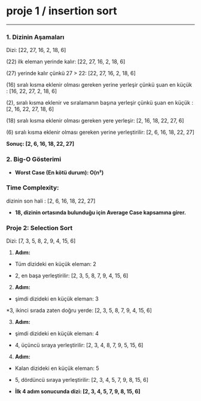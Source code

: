 # proje 1 / insertion sort

---

### 1. Dizinin Aşamaları

Dizi: [22, 27, 16, 2, 18, 6]

(22) ilk eleman yerinde kalır: [22, 27, 16, 2, 18, 6]

(27) yerinde kalır çünkü 27 > 22: [22, 27, 16, 2, 18, 6]

(16) sıralı kısma eklenir olması gereken yerine yerleşir çünkü şuan en küçük : [16, 22, 27, 2, 18, 6]

(2), sıralı kısma eklenir ve sıralamanın başına yerleşir çünkü şuan en küçük : [2, 16, 22, 27, 18, 6]

(18) sıralı kısma eklenir olması gereken yere yerleşir: [2, 16, 18, 22, 27, 6]

(6) sıralı kısma eklenir olması gereken yerine yerleştirilir: [2, 6, 16, 18, 22, 27]

**Sonuç: [2, 6, 16, 18, 22, 27]**

### 2. Big-O Gösterimi

- **Worst Case (En kötü durum): O(n²)**

### Time Complexity:

dizinin son hali : [2, 6, 16, 18, 22, 27]

- **18, dizinin ortasında bulunduğu için Average Case kapsamına girer.**

### Proje 2: Selection Sort

Dizi: [7, 3, 5, 8, 2, 9, 4, 15, 6]

1. **Adım:**

- Tüm dizideki en küçük eleman: 2

- 2, en başa yerleştirilir: [2, 3, 5, 8, 7, 9, 4, 15, 6]

2. **Adım:**

- şimdi dizideki en küçük eleman: 3

\*3, ikinci sırada zaten doğru yerde: [2, 3, 5, 8, 7, 9, 4, 15, 6]

3. **Adım:**

- şimdi dizideki en küçük eleman: 4

- 4, üçüncü sıraya yerleştirilir: [2, 3, 4, 8, 7, 9, 5, 15, 6]

4. **Adım:**

- Kalan dizideki en küçük eleman: 5

- 5, dördüncü sıraya yerleştirilir: [2, 3, 4, 5, 7, 9, 8, 15, 6]

- **İlk 4 adım sonucunda dizi: [2, 3, 4, 5, 7, 9, 8, 15, 6]**
